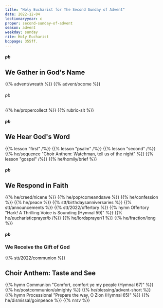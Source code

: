 ```yaml
---
title: "Holy Eucharist for The Second Sunday of Advent"
date: 2022-12-04
lectionaryyear: c
proper: second-sunday-of-advent
season: advent
weekday: sunday
rite: Holy Eucharist
bcppage: 355ff.
---
```


##### pb
## We Gather in God's Name
{{% advent/wreath %}}
{{% advent/ocome %}}

###### pb
{{% he/propercollect %}}
{{% rubric-sit %}}

##### pb
## We Hear God's Word
{{% lesson "first" /%}}
{{% lesson "psalm" /%}}
{{% lesson "second" /%}}
{{% he/sequence "Choir Anthem: Watchman, tell us of the night" %}}
{{% lesson "gospel" /%}}
{{% he/homily/brief %}}

##### pb
## We Respond in Faith
{{% he/creed/nicene %}}
{{% he/pop/comeandsave %}}
{{% he/confession %}}
{{% he/peace %}}
{{% stt/birthdaysanniversaries %}}
{{% stt/announcements %}}
{{% stt/2022/offertory %}}
{{% hymn Offertory "Hark! A Thrilling Voice is Sounding (Hymnal 59)" %}}
{{% he/eucharisticprayer/b /%}}
{{% he/lordsprayer/1 %}}
{{% he/fraction/long %}}

##### pb
### We Receive the Gift of God
{{% stt/2022/communion %}}

## Choir Anthem: Taste and See
{{% hymn Communion "Comfort, comfort ye my people (Hymnal 67)" %}}
{{% he/postcommunion/almighty %}}
{{% he/blessing/advent-short %}}
{{% hymn Processional "Prepare the way, O Zion (Hymnal 65)" %}}
{{% he/dismissal/goinpeace %}}
{{% nrsv %}}

